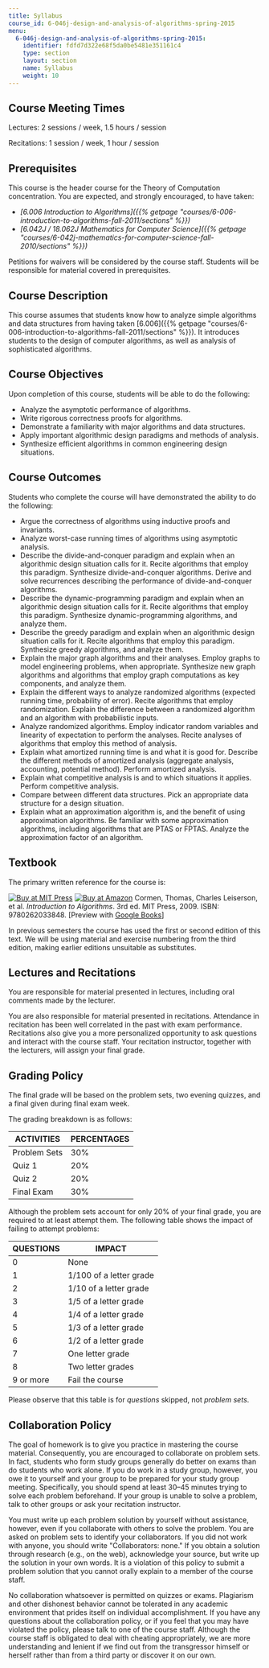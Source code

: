 ```yaml
---
title: Syllabus
course_id: 6-046j-design-and-analysis-of-algorithms-spring-2015
menu:
  6-046j-design-and-analysis-of-algorithms-spring-2015:
    identifier: fdfd7d322e68f5da0be5481e351161c4
    type: section
    layout: section
    name: Syllabus
    weight: 10
---
```

Course Meeting Times
--------------------

Lectures: 2 sessions / week, 1.5 hours / session

Recitations: 1 session / week, 1 hour / session

Prerequisites
-------------

This course is the header course for the Theory of Computation concentration. You are expected, and strongly encouraged, to have taken:

*   _[6.006 Introduction to Algorithms]({{% getpage "courses/6-006-introduction-to-algorithms-fall-2011/sections" %}})_
*   _[6.042J / 18.062J Mathematics for Computer Science]({{% getpage "courses/6-042j-mathematics-for-computer-science-fall-2010/sections" %}})_

Petitions for waivers will be considered by the course staff. Students will be responsible for material covered in prerequisites.

Course Description
------------------

This course assumes that students know how to analyze simple algorithms and data structures from having taken [6.006]({{% getpage "courses/6-006-introduction-to-algorithms-fall-2011/sections" %}}). It introduces students to the design of computer algorithms, as well as analysis of sophisticated algorithms.

Course Objectives
-----------------

Upon completion of this course, students will be able to do the following:

*   Analyze the asymptotic performance of algorithms.
*   Write rigorous correctness proofs for algorithms.
*   Demonstrate a familiarity with major algorithms and data structures.
*   Apply important algorithmic design paradigms and methods of analysis.
*   Synthesize efficient algorithms in common engineering design situations.

Course Outcomes
---------------

Students who complete the course will have demonstrated the ability to do the following:

*   Argue the correctness of algorithms using inductive proofs and invariants.
*   Analyze worst-case running times of algorithms using asymptotic analysis.
*   Describe the divide-and-conquer paradigm and explain when an algorithmic design situation calls for it. Recite algorithms that employ this paradigm. Synthesize divide-and-conquer algorithms. Derive and solve recurrences describing the performance of divide-and-conquer algorithms.
*   Describe the dynamic-programming paradigm and explain when an algorithmic design situation calls for it. Recite algorithms that employ this paradigm. Synthesize dynamic-programming algorithms, and analyze them.
*   Describe the greedy paradigm and explain when an algorithmic design situation calls for it. Recite algorithms that employ this paradigm. Synthesize greedy algorithms, and analyze them.
*   Explain the major graph algorithms and their analyses. Employ graphs to model engineering problems, when appropriate. Synthesize new graph algorithms and algorithms that employ graph computations as key components, and analyze them.
*   Explain the different ways to analyze randomized algorithms (expected running time, probability of error). Recite algorithms that employ randomization. Explain the difference between a randomized algorithm and an algorithm with probabilistic inputs.
*   Analyze randomized algorithms. Employ indicator random variables and linearity of expectation to perform the analyses. Recite analyses of algorithms that employ this method of analysis.
*   Explain what amortized running time is and what it is good for. Describe the different methods of amortized analysis (aggregate analysis, accounting, potential method). Perform amortized analysis.
*   Explain what competitive analysis is and to which situations it applies. Perform competitive analysis.
*   Compare between different data structures. Pick an appropriate data structure for a design situation.
*   Explain what an approximation algorithm is, and the benefit of using approximation algorithms. Be familiar with some approximation algorithms, including algorithms that are PTAS or FPTAS. Analyze the approximation factor of an algorithm.

Textbook
--------

The primary written reference for the course is:

[![Buy at MIT Press](/images/mp_logo.gif)](https://mitpress.mit.edu/9780262033848) [![Buy at Amazon](/images/a_logo_17.gif)](http://www.amazon.com/exec/obidos/ASIN/0262033844/ref=nosim/mitopencourse-20) Cormen, Thomas, Charles Leiserson, et al. _Introduction to Algorithms_. 3rd ed. MIT Press, 2009. ISBN: 9780262033848. \[Preview with [Google Books](http://books.google.com/books?id=i-bUBQAAQBAJ&printsec=frontcover)\]

In previous semesters the course has used the first or second edition of this text. We will be using material and exercise numbering from the third edition, making earlier editions unsuitable as substitutes.

Lectures and Recitations
------------------------

You are responsible for material presented in lectures, including oral comments made by the lecturer.

You are also responsible for material presented in recitations. Attendance in recitation has been well correlated in the past with exam performance. Recitations also give you a more personalized opportunity to ask questions and interact with the course staff. Your recitation instructor, together with the lecturers, will assign your final grade.

Grading Policy
--------------

The final grade will be based on the problem sets, two evening quizzes, and a final given during final exam week.

The grading breakdown is as follows:

| ACTIVITIES | PERCENTAGES |
| --- | --- |
| Problem Sets | 30% |
| Quiz 1 | 20% |
| Quiz 2 | 20% |
| Final Exam | 30% 

Although the problem sets account for only 20% of your final grade, you are required to at least attempt them. The following table shows the impact of failing to attempt problems:

| QUESTIONS | IMPACT |
| --- | --- |
| 0 | None |
| 1 | 1/100 of a letter grade |
| 2 | 1/10 of a letter grade |
| 3 | 1/5 of a letter grade |
| 4 | 1/4 of a letter grade |
| 5 | 1/3 of a letter grade |
| 6 | 1/2 of a letter grade |
| 7 | One letter grade |
| 8 | Two letter grades |
| 9 or more | Fail the course 

Please observe that this table is for _questions_ skipped, not _problem sets_.

Collaboration Policy
--------------------

The goal of homework is to give you practice in mastering the course material. Consequently, you are encouraged to collaborate on problem sets. In fact, students who form study groups generally do better on exams than do students who work alone. If you do work in a study group, however, you owe it to yourself and your group to be prepared for your study group meeting. Specifically, you should spend at least 30–45 minutes trying to solve each problem beforehand. If your group is unable to solve a problem, talk to other groups or ask your recitation instructor.

You must write up each problem solution by yourself without assistance, however, even if you collaborate with others to solve the problem. You are asked on problem sets to identify your collaborators. If you did not work with anyone, you should write "Collaborators: none." If you obtain a solution through research (e.g., on the web), acknowledge your source, but write up the solution in your own words. It is a violation of this policy to submit a problem solution that you cannot orally explain to a member of the course staff.

No collaboration whatsoever is permitted on quizzes or exams. Plagiarism and other dishonest behavior cannot be tolerated in any academic environment that prides itself on individual accomplishment. If you have any questions about the collaboration policy, or if you feel that you may have violated the policy, please talk to one of the course staff. Although the course staff is obligated to deal with cheating appropriately, we are more understanding and lenient if we find out from the transgressor himself or herself rather than from a third party or discover it on our own.